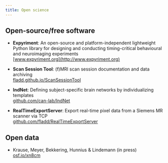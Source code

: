 ```yaml
---
title: Open science
---
```


## Open-source/free software
* **Expyriment**: An open-source and platform-independent lightweight Python library for designing and conducting timing-critical behavioural and neuroimaging experiments  
  [www.expyriment.org](http://www.expyriment.org)

* **Scan Session Tool**: (f)MRI scan session documentation and data archiving  
  [fladd.github.io/ScanSessionTool](http://fladd.github.io/ScanSessionTool)
  
* **IndNet**: Defining subject-specific brain networks by individualizing templates  
  [github.com/can-lab/IndNet](https://github.com/can-lab/IndNet)

* **RealTimeExportServer**: Export real-time pixel data from a Siemens MR scanner via TCP  
  [github.com/fladd/RealTimeExportServer](https://github.com/fladd/RealTimeExportServer)

## Open data
* Krause, Meyer, Bekkering, Hunnius & Lindemann (in press)  
  [osf.io/xn8cm](https://osf.io/xn8cm/)
